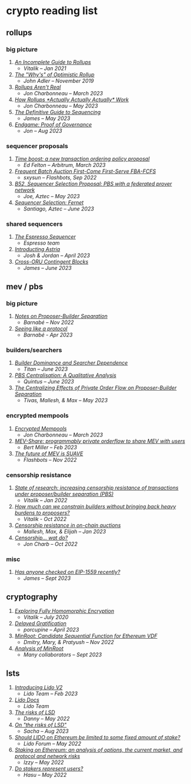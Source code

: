 # crypto reading list

## rollups 

### big picture
1. [*An Incomplete Guide to Rollups*](https://vitalik.ca/general/2021/01/05/rollup.html)
   - _Vitalik – Jan 2021_
2. [*The "Why's" of Optimistic Rollup*](https://medium.com/@adlerjohn/the-why-s-of-optimistic-rollup-7c6a22cbb61a)
   - _John Adler – November 2019_
3. [*Rollups Aren't Real*](https://joncharbonneau.substack.com/p/rollups-arent-real)
   - _Jon Charbonneau – March 2023_
4. [*How Rollups \*Actually Actually Actually\* Work*](https://dba.mirror.xyz/LYUb_Y2huJhNUw_z8ltqui2d6KY8Fc3t_cnSE9rDL_o)
   - _Jon Charbonneau – May 2023_
5. [*The Definitive Guide to Sequencing*](https://prestwich.substack.com/p/the-definitive-guide-to-sequencing)
   - _James – May 2023_
6. [*Endgame: Proof of Governance*](https://dba.mirror.xyz/UTPfxWe65dYrUu_RJX-5VkAJypFRyw3AZh6m0dRXYZk)
   - _Jon – Aug 2023_

### sequencer proposals
1. [*Time boost: a new transaction ordering policy proposal*](https://research.arbitrum.io/t/time-boost-a-new-transaction-ordering-policy-proposal/8173)
   - _Ed Felton – Arbitrum, March 2023_
2. [*Frequent Batch Auction First-Come First-Serve FBA-FCFS*](https://research.arbitrum.io/t/transaction-ordering-policy/127/2)
   - _sxysun – Flashbots, Sep 2022_
2. [*B52, Sequencer Selection Proposal: PBS with a federated prover network*](https://discourse.aztec.network/t/proposal-sequencer-selection-b52-pbs-with-a-federated-prover-network/351)
   - _Joe, Aztec – May 2023_
3. [*Sequencer Selection: Fernet*](https://discourse.aztec.network/t/proposal-sequencer-selection-fernet/533)
   - _Santiago, Aztec – June 2023_

### shared sequencers
1. [*The Espresso Sequencer*](https://hackmd.io/@EspressoSystems/EspressoSequencer)
   - _Espresso team_
2. [*Introducting Astria*](https://blog.astria.org/introducing-astria/)
   - _Josh & Jordan – April 2023_
3. [*Cross-ORU Contingent Blocks*](https://prestwich.substack.com/p/contingency)
   - _James – June 2023_

## mev / pbs

### big picture
1. [*Notes on Proposer-Builder Separation*](https://barnabe.substack.com/p/pbs)
   - _Barnabé – Nov 2022_
2. [*Seeing like a protocol*](https://barnabe.substack.com/p/seeing-like-a-protocol)
   - _Barnabé - Apr 2023_

### builders/searchers
1. [*Builder Dominance and Searcher Dependence*](https://frontier.tech/builder-dominance-and-searcher-dependence)
   - _Titan – June 2023_
2. [*PBS Centralisation: A Qualitative Analysis*](https://flashbots.notion.site/PBS-Centralisation-A-Qualitative-Analysis-0ba745fb32b94e8db759126d03a358e6?pvs=4)
   - _Quintus – June 2023_
3. [*The Centralizing Effects of Private Order Flow on Proposer-Builder Separation*](https://arxiv.org/pdf/2305.19150.pdf)
   - _Tivas, Mallesh, & Max – May 2023_
  
### encrypted mempools
1. [*Encrypted Mempools*](https://joncharbonneau.substack.com/p/encrypted-mempools)
   - _Jon Charbonneau – March 2023_
2. [*MEV-Share: programmably private orderflow to share MEV with users*](https://collective.flashbots.net/t/mev-share-programmably-private-orderflow-to-share-mev-with-users/1264)
   - _Bert Miller – Feb 2023_
3. [*The future of MEV is SUAVE*](https://writings.flashbots.net/the-future-of-mev-is-suave/#i-our-journey-so-far)
   - _Flashbots – Nov 2022_

### censorship resistance
1. [*State of research: increasing censorship resistance of transactions under proposer/builder separation (PBS)*](https://notes.ethereum.org/@vbuterin/pbs_censorship_resistance)
   - _Vitalik – Jan 2022_
2. [*How much can we constrain builders without bringing back heavy burdens to proposers?*](https://ethresear.ch/t/how-much-can-we-constrain-builders-without-bringing-back-heavy-burdens-to-proposers/13808)
   - _Vitalik - Oct 2022_
4. [*Censorship resistance in on-chain auctions*](https://arxiv.org/pdf/2301.13321.pdf)
   - _Mallesh, Max, & Elijah – Jan 2023_
4. [*Censorship... wat do?*](https://joncharbonneau.substack.com/p/censorship-wat-do)
   - _Jon Charb – Oct 2022_
  
### misc
1. [*Has anyone checked on EIP-1559 recently?*](https://prestwich.substack.com/p/has-anyone-checked-on-eip-1559-recently)
   - _James – Sept 2023_

## cryptography
1. [*Exploring Fully Homomorphic Encryption*](https://vitalik.ca/general/2020/07/20/homomorphic.html)
   - _Vitalik – July 2020_
2. [*Delayed Gratification*](https://blog.lurk-lang.org/posts/vdf/)
   - _porcupine – April 2023_
3. [*MinRoot: Candidate Sequential Function for Ethereum VDF*](https://eprint.iacr.org/2022/1626.pdf)
   - _Dmitry, Mary, & Pratyush – Nov 2022_
4. [*Analysis of MinRoot*](https://crypto.ethereum.org/events/minrootanalysis2023.pdf)
   - _Many collaborators – Sept 2023_

## lsts
1. [*Introducing Lido V2*](https://blog.lido.fi/introducing-lido-v2/)
   - _Lido Team – Feb 2023_
2. [*Lido Docs*](https://docs.lido.fi/)
   - _Lido Team_
3. [*The risks of LSD*](https://github.com/djrtwo/writing/blob/main/docs/2022-05-30_the-risks-of-lsd.md)
   - _Danny – May 2022_
4. [*On "the risks of LSD"*](https://hackmd.io/@sacha/on-the-risks-of-lsd)
   - _Sacha – Aug 2023_
5. [*Should LIDO on Ethereum be limited to some fixed amount of stake?*](https://research.lido.fi/t/should-lido-on-ethereum-be-limited-to-some-fixed-of-stake/2225)
   - _Lido Forum – May 2022_
6. [*Staking on Ethereum: an analysis of options, the current market, and protocol and network risks*](https://hackmd.io/@Izzy-/EthereumStakingCodex)
   - _Izzy – May 2022_
7. [*Do stakers represent users?*](https://tinted-soup-c75.notion.site/Do-stakers-represent-users-52e6171970b84d9da2e132c37c7ff90e)
   - _Hasu – May 2022_
   
